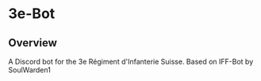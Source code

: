 # 3e-Bot
## Overview
A Discord bot for the 3e Régiment d'Infanterie Suisse. Based on IFF-Bot by SoulWarden1 
